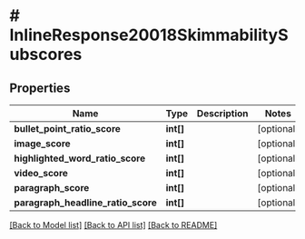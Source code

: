 # # InlineResponse20018SkimmabilitySubscores

## Properties

Name | Type | Description | Notes
------------ | ------------- | ------------- | -------------
**bullet_point_ratio_score** | **int[]** |  | [optional]
**image_score** | **int[]** |  | [optional]
**highlighted_word_ratio_score** | **int[]** |  | [optional]
**video_score** | **int[]** |  | [optional]
**paragraph_score** | **int[]** |  | [optional]
**paragraph_headline_ratio_score** | **int[]** |  | [optional]

[[Back to Model list]](../../README.md#models) [[Back to API list]](../../README.md#endpoints) [[Back to README]](../../README.md)
